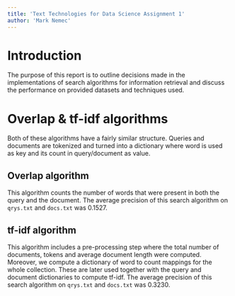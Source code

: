 ```yaml
---
title: 'Text Technologies for Data Science Assignment 1'
author: 'Mark Nemec'
---
```


# Introduction

The purpose of this report is to outline decisions made in the implementations of search algorithms for information retrieval and discuss the performance on provided datasets and techniques used.

# Overlap & tf-idf algorithms

Both of these algorithms have a fairly similar structure. Queries and documents are tokenized and turned into a dictionary where word is used as key and its count in query/document as value.

## Overlap algorithm

This algorithm counts the number of words that were present in both the query and the document. The average precision of this search algorithm on `qrys.txt` and `docs.txt` was 0.1527.

## tf-idf algorithm

This algorithm includes a pre-processing step where the total number of documents, tokens and average document length were computed. Moreover, we compute a dictionary of word to count mappings for the whole collection. These are later used together with the query and document dictionaries to compute tf-idf. The average precision of this search algorithm on `qrys.txt` and `docs.txt` was 0.3230.

